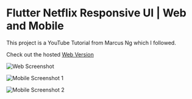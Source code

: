 # Flutter Netflix Responsive UI | Web and Mobile

This project is a YouTube Tutorial from Marcus Ng which I followed.

Check out the hosted [Web Version](https://wizzel1.github.io/flutter-netflix-clone-web/#/)

![Web Screenshot](screenshots/web.png)

![Mobile Screenshot 1](screenshots/mobile0.png)

![Mobile Screenshot 2](screenshots/mobile1.png)
